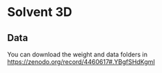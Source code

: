 # Solvent 3D

## Data
You can download the weight and data folders in https://zenodo.org/record/4460617#.YBgfSHdKgmI

